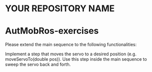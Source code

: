 # YOUR REPOSITORY NAME
# AutMobRos-exercises
Please extend the main sequence to the following functionalities:

Implement a step that moves the servo to a desired position (e.g. moveServoTo(double pos)).
Use this step inside the main sequence to sweep the servo back and forth.
